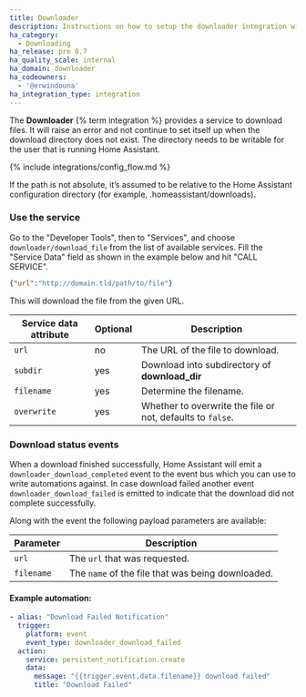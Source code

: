 ```yaml
---
title: Downloader
description: Instructions on how to setup the downloader integration with Home Assistant.
ha_category:
  - Downloading
ha_release: pre 0.7
ha_quality_scale: internal
ha_domain: downloader
ha_codeowners:
  - '@erwindouna'
ha_integration_type: integration
---
```


The **Downloader** {% term integration %} provides a service to download files. It will raise an error and not continue to set itself up when the download directory does not exist. The directory needs to be writable for the user that is running Home Assistant.

{% include integrations/config_flow.md %}

If the path is not absolute, it’s assumed to be relative to the Home Assistant configuration directory (for example, .homeassistant/downloads).

### Use the service

Go to the "Developer Tools", then to "Services", and choose `downloader/download_file` from the list of available services. Fill the "Service Data" field as shown in the example below and hit "CALL SERVICE".

```json
{"url":"http://domain.tld/path/to/file"}
```

This will download the file from the given URL.

| Service data attribute | Optional | Description                                    |
| ---------------------- | -------- | ---------------------------------------------- |
| `url`                  |       no | The URL of the file to download.               |
| `subdir`               |      yes | Download into subdirectory of **download_dir** |
| `filename`             |      yes | Determine the filename.                        |
| `overwrite`            |      yes | Whether to overwrite the file or not, defaults to `false`. |

### Download status events

When a download finished successfully, Home Assistant will emit a `downloader_download_completed` event to the event bus which you can use to write automations against.
In case download failed another event `downloader_download_failed` is emitted to indicate that the download did not complete successfully.

Along with the event the following payload parameters are available:

| Parameter | Description                                                                                                                                                                                                                                                    |
|-----------|----------------------------------------------------------------------------------------------------------------------------------------------------------------------------------------------------------------------------------------------------------------|
| `url`  | The `url` that was requested.|                                                                                                                                      
| `filename`    | The `name` of the file that was being downloaded.|

#### Example automation:

```yaml
- alias: "Download Failed Notification"
  trigger:
    platform: event
    event_type: downloader_download_failed
  action:
    service: persistent_notification.create
    data:
      message: "{{trigger.event.data.filename}} download failed"
      title: "Download Failed"
 ```
